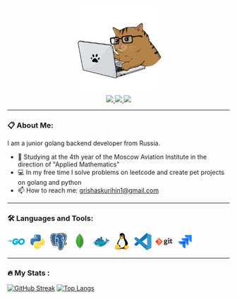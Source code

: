 <div id="header" align="center">
  <img src="giphy.gif" width="200"/>
  
  <div id="badges">
  <a href="https://vk.com/sgrigory1">
    <img src="https://img.shields.io/badge/Вконтакте-0077FF?style=for-the-badge&logo=vk&logoColor=white""/>
  </a>
  <a href="https://hh.ru/resume/670967eeff08ff69dc0039ed1f624b54625143">
    <img src="https://img.shields.io/badge/headhunter-e1011c?style=for-the-badge&logo=data%3Aimage%2Fpng%3Bbase64%2CiVBORw0KGgoAAAANSUhEUgAAAY8AAAGQCAMAAABhxBybAAAAPFBMVEXRChHSChHTChHTCxHVGSDYKS%2FaOD7dR03gV1vjZmrmdXnphYjrlJfuo6bxsrX0wsT30dL54OH88PD%2F%2F%2F9XPRkgAAAH1UlEQVR42uydsRKbQAwFF6lIkTL%2F%2F68pMnHhiYMPQCdgt0rGNgxannRH7AlLI1h2kCVnaV2CpiT6KCBe9Y6lDn1Eft2WWO1ToY%2BDIAfHBUuO5i31MX7OHH41v05M6OO0BVRsa1Whj02liaGFbebrU%2BunIvQxRHLChccT5nlmpquZ7XBUWxf35%2FqIJ6bBfBxvPfNOPlirHMuliNY%2Bxt8R9RdUnEB6%2Bsin37bZy0fLYjnP456ieLsGevvAXPyBsjq4H4xvkk6DfGi8ab8qXHUIo29Ks9O3m3CvJXK09%2BH9GZ9eij4%2B8lFW%2BFwrZvowk7Q4hR2PaKVcJznXh3J4%2F1MWLc8oWzSG%2B4MGx1eBPgqJ3j54aHqySQUZexnTeKYP3Nb%2FAzuMPtCr%2BdCH3vv7sLZ43ypb5lSLVs%2BehdM%2FYC0trx0RLNq0QxtCehw4Vj4j0UW0CzL%2BXi2FPl6fiJYNyUbob3aygQ%2FU8QKXPsp1ctd0bA4%2Bn3CjfmVIOO5doeT90OrI%2FlIdh7X%2FnPEcA6EP54d8hmY%2BBBr5kDAf3dCHPoSTj%2BJTRPNhKdn9tCTNU6VUxtd2EvYrm54JcZ5fFnr5cHhk2X%2Fhi3qPu34cEnVgv5pLOs9dX%2Bn2a7CG5bCtwPpwPyihj3rCfNivxm4JS5vmoyWx3Qcq3ANbCsY1v9Du%2FEBLFSXH8d0KNOD%2BXPShDznMBw4R82Gt9XEJZ7hfnwY%2B1K35kkk4P64IRwfj1wo%2Fl%2BMZOf%2BPW%2FYrfTTwkfrYU%2BDY5WPAjT7sV%2FpAHwVf%2BmCw5ujjVBiTy%2Bx86APnx2nEPea5%2FSqf4MP1rj7Qxw3ygT7sV%2FrQxwRSH41zwX%2B9xON82K%2F0wQYfqQ%2FzoQ996OM79BHvf9XHc%2FKhj9DHhfMRtT70EdsE6MP5oY%2FQRxHsMqAP%2B5U%2BYrYPfWA%2B6sF%2BNYV0fjxgnutDH%2FoIfZQWnTUV%2BijFfqUPfeS4D%2FQxIwXEFfJhv0If7eZH6qO87M7zHrj%2F2IHrXX3oQx%2B%2F2bWzNYVBGAzDpgNF7Qr%2F%2Fd%2FreOpOIYRK850PeTpv426HFffNZ0mPfvC4K4xuDx5dBQ8z4V1XCY9%2BwZv85XD7YRZ8bizrYT0%2Bd63p0Ql7XBBRsMU8BkTkzUH2Y0BsrojHhMiCPYCHw5Ysu8eADYXWPQw25nk9LDY2y3uc5DxGbM8xeqzYnml3P5DUyuVhkNTYqIdDajweAxLzoh6dkMeE9Dg8ViQXGtwPj5zyPZBVcx4BeeV6IK8g6nEq7oHcQp4HcluEPDqR%2FUB%2BU44H8nMNPV6BI5PuAY4kPDoRjwCWkj3Akm9lPzx4GhI9wJRtwyOAq4T5rDXgwdpUeb5Tj%2Fv2NV89hsrze%2FW4r%2FL8oB732V3dD%2BrhK88fm%2FWYLz3dsm7Clrjmh9FZutVfZmypSY%2BR7jMrYrMc8690X%2B8P7BEMvWhK%2F3kBywe1sSLnxjyCyTwmc76nN1lEtbblcab3rQIelt4XEFNTHvSxqbRHoI%2BFg3kE%2BtKatGGIbaUvhUN5BJaj5uT5C8t8V9DjT9SDvmdSjmH8Osnha0Mr%2B0Ex%2BXIeTNeyNOLhKKpiHoaIZ0HKeZwEPQLV9Zg55zewHxTZtZAHRbYew8NTbGU8BorMHcODZDzk56uHS5i%2FqMdd58oepB6p17DgS4N6SHoMBTxmzvvBlfHoBD0Gis8V8OgpvkneQ3w%2FiNNjKTt%2FUI%2F7Knu40t%2FYqodn9Rh%2B3mOt7DHQltr3GCp7OPUo%2BP9A5h%2BoB%2F2Uh3qox0k9dD%2FUQz3UY38ei3qox449lsoeww49%2Fh48OvXQ%2FVAP9bjl%2Ftu7C3S5YTAGgPp%2B3%2F%2FMZeYFN0p2VOY%2BT2RYPIPHFLy%2FAY99%2FeDBgwcPHjx48OARHvrBgwcPHjx48ODBgwcPHjwKPMJDP3jw4MGDx%2Fk95iAPHnNrP3iYr3jkdB76wYMHDx48eMxpPfSDBw8eOYuHfvDgwWMu4KEfPHjw4MGDx1zLQz948ODBgwcPHjx4DI%2FOfvDgwWN%2B6ZFDPHisX%2FQjx%2FVDP7Z68LB%2B8ODh%2Bc76wYMHj9%2BAzJEe%2BrEe6wyP2zO%2F%2BjnzlfWDBw8ePHjwkA0eTUw8mgIi3Sb6ITxkOj0k2mK%2Bkhtfz7I%2F%2BiE8ePRPWvohPHjsnLBkbvCoqot%2BFIlIXk3Cei5rj4foB4%2F59K3oh%2BS33RD9kIDRD6POQz%2BEBw%2FhwUN48BAe4vEMxQ8yyfF3h7inViE8qETmRhoVsr8y0jzOrCY8eDzx0CGjH5XXeS7gIVGt%2FRmDehYCHva7woOHDA%2F9oHpLO%2BbaI6kfcWNWlYcC3T6M2eBRAAK2AIRHFwiPJhDJln24UXSSIwt5jhi63PJPS1zKNDdVWOK0UjWppOqvRJQN81A%2B%2FGZJ2353WNyabH205Hgq1k4P01Blr24m7CnJhpGak3i4ktPksV79ESbRD%2BvH%2Ff%2FcGL1fJQ%2FPRbKO8JD8%2FefnpB5zxZlpevqhoXPJ0ZCYo6r%2B26nilFRtFiVV9ZU0F4qHyWmdyGNO8gxE%2FRgLy%2F%2Fx8J%2Ba%2Bg89r3NmnKrzoHP6vNDUsN5lrOX168fi0Z21Vyhz75i592Ed%2F1emqx%2BrSCbmK%2BHBg%2BDJ%2BpHX6vnkleYr4TGv5%2BEj0Y%2Bp%2BGvdf67lBqfqn1yXvtFrXe4SWHPUaKvk1yGZhs7zKLxOedDa5eH5fjzW0qD3eQtQvmdBuQvJQQAAAABJRU5ErkJggg%3D%3D&logoColor=white"/>
  </a>
  <a href="https://t.me/GOSkurikhin">
    <img src="https://img.shields.io/badge/telegram-0088cc?style=for-the-badge&logo=Telegram&logoColor=white"/>
  </a>
  </div>
</div>
                                                                                                             
---

### :clipboard: About Me:
I am a junior golang backend developer from Russia.
- :school: Studying at the 4th year of the Moscow Aviation Institute in the direction of "Applied Mathematics" 
- :computer: In my free time I solve problems on leetcode and create pet projects on golang and python
- :mailbox: How to reach me: grishaskurihin1@gmail.com

---

### :hammer_and_wrench: Languages and Tools:
<div>
  <img src="https://github.com/devicons/devicon/blob/master/icons/go/go-original-wordmark.svg" title="Go" width="40" height="40"/>&nbsp;
  <img src="https://github.com/devicons/devicon/blob/master/icons/python/python-original.svg" title="Python" width="40" height="40"/>&nbsp;
  <img src="https://github.com/devicons/devicon/blob/master/icons/postgresql/postgresql-original.svg" title="PostgreSQL" width="40" height="40"/>&nbsp;
  <img src="https://github.com/devicons/devicon/blob/master/icons/mongodb/mongodb-original.svg" title="MongoDB" width="40" height="40"/>&nbsp; 
  <img src="https://github.com/devicons/devicon/blob/master/icons/docker/docker-original.svg" title="Docker" width="40" height="40"/>&nbsp; 
  <img src="https://github.com/devicons/devicon/blob/master/icons/linux/linux-original.svg" title="Linux" width="40" height="40"/>&nbsp;
  <img src="https://github.com/devicons/devicon/blob/master/icons/vscode/vscode-original.svg" title="VSCode" width="40" height="40"/>&nbsp; 
  <img src="https://github.com/devicons/devicon/blob/master/icons/git/git-original-wordmark.svg" title="Git" width="40" height="40"/>&nbsp;
  <img src="https://github.com/devicons/devicon/blob/master/icons/jira/jira-original.svg" title="Jira" width="40" height="40"/>&nbsp; 
</div>

---

### :fire: My Stats :
[![GitHub Streak](http://github-readme-streak-stats.herokuapp.com?user=GrishaSkurikhin&theme=dark&background=000000)](https://git.io/streak-stats)
[![Top Langs](https://github-readme-stats.vercel.app/api/top-langs/?username=GrishaSkurikhin&layout=compact&theme=vision-friendly-dark)](https://github.com/anuraghazra/github-readme-stats)
